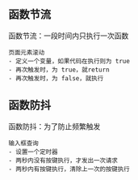 ## 函数节流

函数节流：一段时间内只执行一次函数

```
页面元素滚动
- 定义一个变量，如果代码在执行则为 true
- 再次触发时，为 true，就return
- 再次触发时，为 false，就执行
```





## 函数防抖

函数防抖：为了防止频繁触发

```
输入框查询
- 设置一个定时器
- 两秒内没有按键执行，才发出一次请求
- 两秒内有按键执行，清除上一次的按键执行
```


